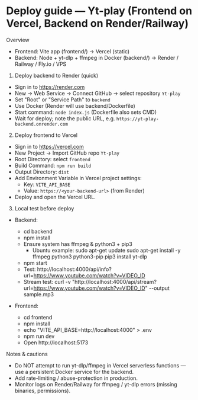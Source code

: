 # Deploy guide — Yt-play (Frontend on Vercel, Backend on Render/Railway)

Overview
- Frontend: Vite app (frontend/) → Vercel (static)
- Backend: Node + yt-dlp + ffmpeg in Docker (backend/) → Render / Railway / Fly.io / VPS

1) Deploy backend to Render (quick)
- Sign in to https://render.com
- New → Web Service → Connect GitHub → select repository `Yt-play`
- Set "Root" or "Service Path" to `backend`
- Use Docker (Render will use backend/Dockerfile)
- Start command: `node index.js` (Dockerfile also sets CMD)
- Wait for deploy; note the public URL, e.g. `https://yt-play-backend.onrender.com`

2) Deploy frontend to Vercel
- Sign in to https://vercel.com
- New Project → Import GitHub repo `Yt-play`
- Root Directory: select `frontend`
- Build Command: `npm run build`
- Output Directory: `dist`
- Add Environment Variable in Vercel project settings:
  - Key: `VITE_API_BASE`
  - Value: `https://<your-backend-url>` (from Render)
- Deploy and open the Vercel URL.

3) Local test before deploy
- Backend:
  - cd backend
  - npm install
  - Ensure system has ffmpeg & python3 + pip3
    - Ubuntu example:
      sudo apt-get update
      sudo apt-get install -y ffmpeg python3 python3-pip
      pip3 install yt-dlp
  - npm start
  - Test: http://localhost:4000/api/info?url=https://www.youtube.com/watch?v=VIDEO_ID
  - Stream test:
    curl -v "http://localhost:4000/api/stream?url=https://www.youtube.com/watch?v=VIDEO_ID" --output sample.mp3

- Frontend:
  - cd frontend
  - npm install
  - echo "VITE_API_BASE=http://localhost:4000" > .env
  - npm run dev
  - Open http://localhost:5173

Notes & cautions
- Do NOT attempt to run yt-dlp/ffmpeg in Vercel serverless functions — use a persistent Docker service for the backend.
- Add rate-limiting / abuse-protection in production.
- Monitor logs on Render/Railway for ffmpeg / yt-dlp errors (missing binaries, permissions).